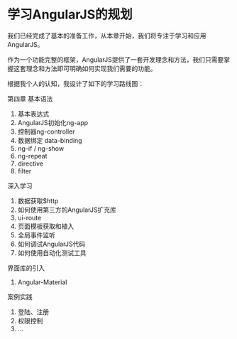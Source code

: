 # 学习AngularJS的规划

我们已经完成了基本的准备工作，从本章开始，我们将专注于学习和应用AngularJS。

作为一个功能完整的框架，AngularJS提供了一套开发理念和方法，我们只需要掌握这套理念和方法即可明确如何实现我们需要的功能。

根据我个人的认知，我设计了如下的学习路线图：

第四章 基本语法
1. 基本表达式
2. AngularJS初始化ng-app
3. 控制器ng-controller
4. 数据绑定 data-binding
5. ng-if / ng-show
6. ng-repeat
7. directive
8. filter

深入学习
1. 数据获取$http
2. 如何使用第三方的AngularJS扩充库
3. ui-route
4. 页面模板获取和植入
5. 全局事件监听
6. 如何调试AngularJS代码
7. 如何使用自动化测试工具

界面库的引入
1. Angular-Material

案例实践

1. 登陆、注册
2. 权限控制
3. ...
